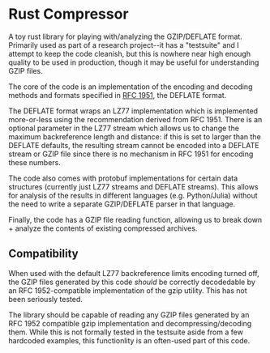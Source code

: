 Rust Compressor
================

A toy rust library for playing with/analyzing the GZIP/DEFLATE format. Primarily
used as part of a research project--it has a "testsuite" and I attempt to keep
the code cleanish, but this is nowhere near high enough quality to be used in 
production, though it may be useful for understanding GZIP files.

The core of the code is an implementation of the encoding and decoding methods
and formats specified in [RFC 1951](https://www.w3.org/Graphics/PNG/RFC-1951),
the DEFLATE format. 

The DEFLATE format wraps an LZ77 implementation which is implemented more-or-less
using the recommendation derived from RFC 1951. There is an optional parameter
in the LZ77 stream which allows us to change the maximum backreference length
and distance: if this is set to larger than the DEFLATE defaults, the resulting
stream cannot be encoded into a DEFLATE stream or GZIP file since there is no
mechanism in RFC 1951 for encoding these numbers.

The code also comes with protobuf implementations for certain data structures 
(currently just LZ77 streams and DEFLATE streams). This allows for analysis of
the results in different languages (e.g. Python/Julia) without the need to write
a separate GZIP/DEFLATE parser in that language.

Finally, the code has a GZIP file reading function, allowing us to break down +
analyze the contents of existing compressed archives.

## Compatibility

When used with the default LZ77 backreference limits encoding turned
off, the GZIP files generated by this code *should* be correctly decodedable by
an RFC 1952-compatible implementation of the gzip utility. This has not been
seriously tested.

The library should be capable of reading any GZIP files generated by an RFC 1952
compatible gzip implementation and decompressing/decoding them. While this is
not formally tested in the testsuite aside from a few hardcoded examples, this
functionlity is an often-used part of this code.